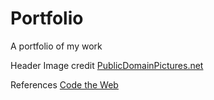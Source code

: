 # Portfolio
A portfolio of my work


Header Image credit
<a href="https://www.publicdomainpictures.net/en/view-image.php?image=317882&picture=abstract-background">PublicDomainPictures.net</a>

References
<a href="https://codetheweb.blog/">Code the Web</a>
